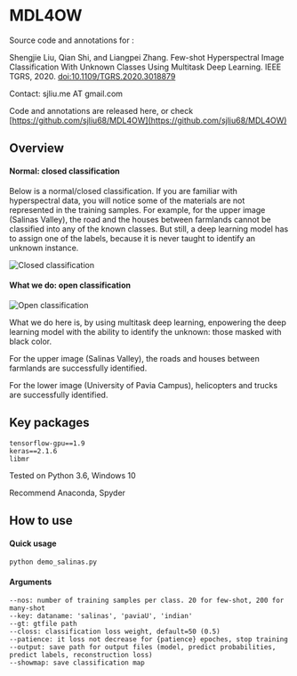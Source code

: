 # MDL4OW

Source code and annotations for :

Shengjie Liu, Qian Shi, and Liangpei Zhang. Few-shot Hyperspectral Image Classification With Unknown Classes Using Multitask Deep Learning. IEEE TGRS, 2020. [doi:10.1109/TGRS.2020.3018879](https://doi.org/10.1109/TGRS.2020.3018879)

Contact: sjliu.me AT gmail.com

Code and annotations are released here, or check [https://github.com/sjliu68/MDL4OW](https://github.com/sjliu68/MDL4OW)

## Overview
#### Normal: closed classification
Below is a normal/closed classification. If you are familiar with hyperspectral data, you will notice some of the materials are not represented in the training samples. For example, for the upper image (Salinas Valley), the road and the houses between farmlands cannot be classified into any of the known classes. But still, a deep learning model has to assign one of the labels, because it is never taught to identify an unknown instance.

![Closed classification](https://sjliu.me/images/mdl4ow1.png)

#### What we do: open classification
![Open classification](https://sjliu.me/images/mdl4ow2.png)

What we do here is, by using multitask deep learning, enpowering the deep learning model with the ability to identify the unknown: those masked with black color. 

For the upper image (Salinas Valley), the roads and houses between farmlands are successfully identified.

For the lower image (University of Pavia Campus), helicopters and trucks are successfully identified. 


## Key packages
    tensorflow-gpu==1.9
    keras==2.1.6
    libmr
    
Tested on Python 3.6, Windows 10

Recommend Anaconda, Spyder
    
## How to use
#### Quick usage
    python demo_salinas.py

#### Arguments
    --nos: number of training samples per class. 20 for few-shot, 200 for many-shot
    --key: dataname: 'salinas', 'paviaU', 'indian'
    --gt: gtfile path
    --closs: classification loss weight, default=50 (0.5)
    --patience: it loss not decrease for {patience} epoches, stop training
    --output: save path for output files (model, predict probabilities, predict labels, reconstruction loss)
    --showmap: save classification map

